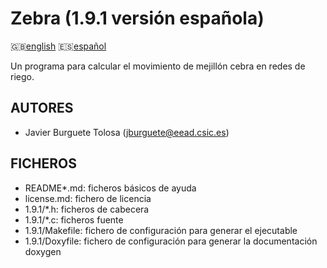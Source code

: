 Zebra (1.9.1 versión española)
==============================

:uk:[english](README.md) :es:[español](README.es.md)

Un programa para calcular el movimiento de mejillón cebra en redes de riego.

AUTORES
-------

* Javier Burguete Tolosa (jburguete@eead.csic.es)

FICHEROS
--------

* README\*.md: ficheros básicos de ayuda
* license.md: fichero de licencia
* 1.9.1/\*.h: ficheros de cabecera
* 1.9.1/\*.c: ficheros fuente
* 1.9.1/Makefile: fichero de configuración para generar el ejecutable
* 1.9.1/Doxyfile: fichero de configuración para generar la documentación doxygen

